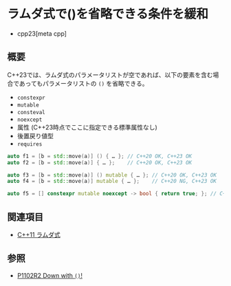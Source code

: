 # ラムダ式で()を省略できる条件を緩和
* cpp23[meta cpp]

## 概要
C++23では、ラムダ式のパラメータリストが空であれば、以下の要素を含む場合であってもパラメータリストの `()` を省略できる。

- `constexpr`
- `mutable`
- `consteval`
- `noexcept`
- 属性 (C++23時点でここに指定できる標準属性なし)
- 後置戻り値型
- `requires`

```cpp
auto f1 = [b = std::move(a)] () { … }; // C++20 OK, C++23 OK
auto f2 = [b = std::move(a)] { … };    // C++20 OK, C++23 OK

auto f3 = [b = std::move(a)] () mutable { … }; // C++20 OK, C++23 OK
auto f4 = [b = std::move(a)] mutable { … };    // C++20 NG, C++23 OK

auto f5 = [] constexpr mutable noexcept -> bool { return true; }; // C++23 OK
```


## 関連項目
- [C++11 ラムダ式](/lang/cpp11/lambda_expressions.md)


## 参照
- [P1102R2 Down with `()`!](https://www.open-std.org/jtc1/sc22/wg21/docs/papers/2020/p1102r2.html)
